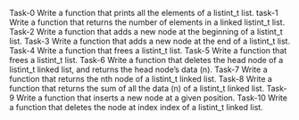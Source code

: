 Task-0 Write a function that prints all the elements of a listint_t list.
task-1 Write a function that returns the number of elements in a linked listint_t list.
Task-2 Write a function that adds a new node at the beginning of a listint_t list.
Task-3 Write a function that adds a new node at the end of a listint_t list.
Task-4 Write a function that frees a listint_t list.
Task-5 Write a function that frees a listint_t list.
Task-6 Write a function that deletes the head node of a listint_t linked list, and returns the head node’s data (n).
Task-7 Write a function that returns the nth node of a listint_t linked list.
Task-8 Write a function that returns the sum of all the data (n) of a listint_t linked list.
Task-9 Write a function that inserts a new node at a given position.
Task-10 Write a function that deletes the node at index index of a listint_t linked list.
